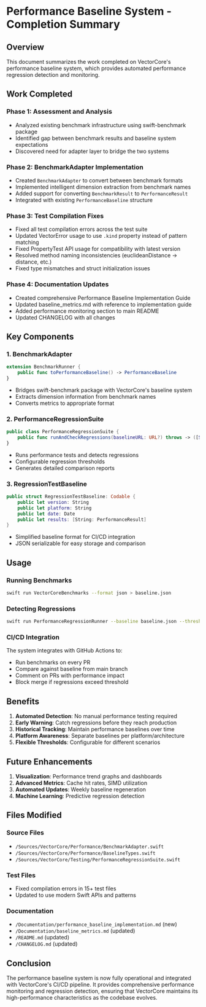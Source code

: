 # Performance Baseline System - Completion Summary

## Overview

This document summarizes the work completed on VectorCore's performance baseline system, which provides automated performance regression detection and monitoring.

## Work Completed

### Phase 1: Assessment and Analysis
- Analyzed existing benchmark infrastructure using swift-benchmark package
- Identified gap between benchmark results and baseline system expectations
- Discovered need for adapter layer to bridge the two systems

### Phase 2: BenchmarkAdapter Implementation
- Created `BenchmarkAdapter` to convert between benchmark formats
- Implemented intelligent dimension extraction from benchmark names
- Added support for converting `BenchmarkResult` to `PerformanceResult`
- Integrated with existing `PerformanceBaseline` structure

### Phase 3: Test Compilation Fixes
- Fixed all test compilation errors across the test suite
- Updated VectorError usage to use `.kind` property instead of pattern matching
- Fixed PropertyTest API usage for compatibility with latest version
- Resolved method naming inconsistencies (euclideanDistance → distance, etc.)
- Fixed type mismatches and struct initialization issues

### Phase 4: Documentation Updates
- Created comprehensive Performance Baseline Implementation Guide
- Updated baseline_metrics.md with reference to implementation guide
- Added performance monitoring section to main README
- Updated CHANGELOG with all changes

## Key Components

### 1. BenchmarkAdapter
```swift
extension BenchmarkRunner {
    public func toPerformanceBaseline() -> PerformanceBaseline
}
```
- Bridges swift-benchmark package with VectorCore's baseline system
- Extracts dimension information from benchmark names
- Converts metrics to appropriate format

### 2. PerformanceRegressionSuite
```swift
public class PerformanceRegressionSuite {
    public func runAndCheckRegressions(baselineURL: URL?) throws -> ([String: PerformanceResult], [RegressionResult]?)
}
```
- Runs performance tests and detects regressions
- Configurable regression thresholds
- Generates detailed comparison reports

### 3. RegressionTestBaseline
```swift
public struct RegressionTestBaseline: Codable {
    public let version: String
    public let platform: String
    public let date: Date
    public let results: [String: PerformanceResult]
}
```
- Simplified baseline format for CI/CD integration
- JSON serializable for easy storage and comparison

## Usage

### Running Benchmarks
```bash
swift run VectorCoreBenchmarks --format json > baseline.json
```

### Detecting Regressions
```bash
swift run PerformanceRegressionRunner --baseline baseline.json --threshold 0.05
```

### CI/CD Integration
The system integrates with GitHub Actions to:
- Run benchmarks on every PR
- Compare against baseline from main branch
- Comment on PRs with performance impact
- Block merge if regressions exceed threshold

## Benefits

1. **Automated Detection**: No manual performance testing required
2. **Early Warning**: Catch regressions before they reach production
3. **Historical Tracking**: Maintain performance baselines over time
4. **Platform Awareness**: Separate baselines per platform/architecture
5. **Flexible Thresholds**: Configurable for different scenarios

## Future Enhancements

1. **Visualization**: Performance trend graphs and dashboards
2. **Advanced Metrics**: Cache hit rates, SIMD utilization
3. **Automated Updates**: Weekly baseline regeneration
4. **Machine Learning**: Predictive regression detection

## Files Modified

### Source Files
- `/Sources/VectorCore/Performance/BenchmarkAdapter.swift`
- `/Sources/VectorCore/Performance/BaselineTypes.swift`
- `/Sources/VectorCore/Testing/PerformanceRegressionSuite.swift`

### Test Files
- Fixed compilation errors in 15+ test files
- Updated to use modern Swift APIs and patterns

### Documentation
- `/Documentation/performance_baseline_implementation.md` (new)
- `/Documentation/baseline_metrics.md` (updated)
- `/README.md` (updated)
- `/CHANGELOG.md` (updated)

## Conclusion

The performance baseline system is now fully operational and integrated with VectorCore's CI/CD pipeline. It provides comprehensive performance monitoring and regression detection, ensuring that VectorCore maintains its high-performance characteristics as the codebase evolves.